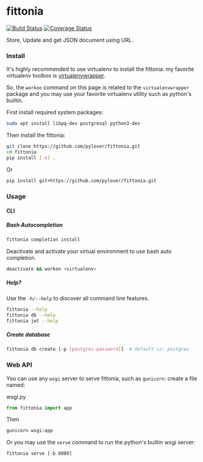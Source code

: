 # fittonia

[![Build Status](https://travis-ci.org/pylover/fittonia.svg?branch=master)](https://travis-ci.org/pylover/fittonia)
[![Coverage Status](https://coveralls.io/repos/github/pylover/fittonia/badge.svg?branch=master)](https://coveralls.io/github/pylover/fittonia?branch=master)


Store, Update and get JSON document using URL.


### Install

It's highly recommended to use virtualenv to install the fittonia. my favorite
virtualenv toolbox is [virtualenvwrapper](https://pypi.org/project/virtualenvwrapper/).

So, the `workon` command on this page is related to the `virtualenvwrapper`
package and you may use your favorite virtualenv utility such as python's
builtin.

First install required system packages:

```bash
sudo apt install libpq-dev postgresql python3-dev
```

Then install the fittonia:

```bash
git clone https://github.com/pylover/fittonia.git
cd fittonia
pip install [-e] .
```

Or

```bash
pip install git+https://github.com/pylover/fittonia.git
```


### Usage

#### CLI

##### Bash Autocompletion

```bash
fittonia completion install
```

Deactivate and activate your virtual environment to use bash auto completion.

```bash
deactivate && workon <virtualenv>
```

##### Help?

Use the `-h/--help` to discover all command line features.

```bash
fittonia --help
fittonia db --help
fittonia jwt --help
```

##### Create database

```bash
fittonia db create [-p [postgres-password]]  # default is: postgres
```

### Web API

You can use any `wsgi` server to serve fittonia, such as `gunicorn`:
create a file named:

wsgi.py
```python
from fittonia import app
```

Then

```bash
gunicorn wsgi:app
```

Or you may use the `serve` command to run the python's builtin wsgi server:

```bash
fittonia serve [-b 8080]
```

